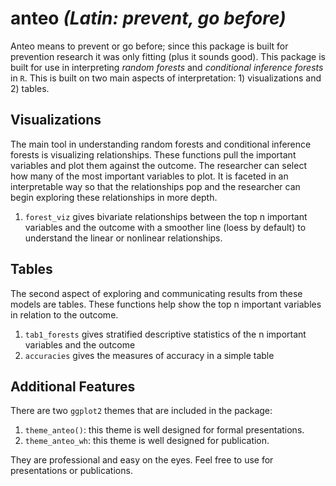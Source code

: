 # anteo *(Latin: prevent, go before)*

Anteo means to prevent or go before; since this package is built for prevention research it was only fitting (plus it sounds good). This package is built for use in interpreting *random forests* and *conditional inference forests* in `R`. This is built on two main aspects of interpretation: 1) visualizations and 2) tables.

## Visualizations

The main tool in understanding random forests and conditional inference forests is visualizing relationships. These functions pull the important variables and plot them against the outcome. The researcher can select how many of the most important variables to plot. It is faceted in an interpretable way so that the relationships pop and the researcher can begin exploring these relationships in more depth. 

1. `forest_viz` gives bivariate relationships between the top n important variables and the outcome with a smoother line (loess by default) to understand the linear or nonlinear relationships.

## Tables

The second aspect of exploring and communicating results from these models are tables. These functions help show the top n important variables in relation to the outcome.

1. `tab1_forests` gives stratified descriptive statistics of the n important variables and the outcome
2. `accuracies` gives the measures of accuracy in a simple table

## Additional Features

There are two `ggplot2` themes that are included in the package:

1. `theme_anteo()`: this theme is well designed for formal presentations. 
2. `theme_anteo_wh`: this theme is well designed for publication. 

They are professional and easy on the eyes. Feel free to use for presentations or publications.

